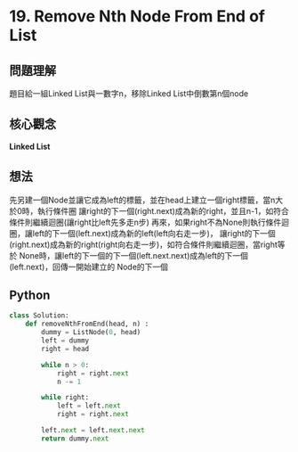 # 19. Remove Nth Node From End of List

## 問題理解
題目給一組Linked List與一數字n，移除Linked List中倒數第n個node

## 核心觀念
**Linked List**

## 想法
先另建一個Node並讓它成為left的標籤，並在head上建立一個right標籤，當n大於0時，執行條件圈
讓right的下一個(right.next)成為新的right，並且n-1，如符合條件則繼續迴圈(讓right比left先多走n步)
再來，如果right不為None則執行條件迴圈，讓left的下一個(left.next)成為新的left(left向右走一步)，
讓right的下一個(right.next)成為新的right(right向右走一步)，如符合條件則繼續迴圈，當right等於
None時，讓left的下一個的下一個(left.next.next)成為left的下一個(left.next)，回傳一開始建立的
Node的下一個
## Python

```python
class Solution:
    def removeNthFromEnd(head, n) :
        dummy = ListNode(0, head)
        left = dummy
        right = head

        while n > 0:
            right = right.next
            n -= 1

        while right:
            left = left.next
            right = right.next

        left.next = left.next.next
        return dummy.next
```